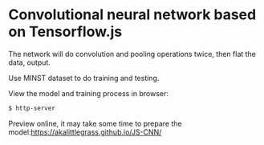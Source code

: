 # Convolutional neural network based on Tensorflow.js
The network will do convolution and pooling operations twice, then flat the data, output.

Use MINST dataset to do training and testing.

View the model and training process in browser:
```bash
$ http-server
```    
Preview online, it may take some time to prepare the model:https://akalittlegrass.github.io/JS-CNN/
